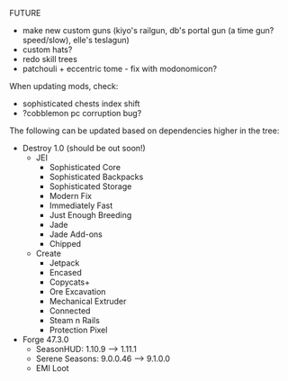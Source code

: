 FUTURE
- make new custom guns (kiyo's railgun, db's portal gun (a time gun? speed/slow), elle's teslagun)
- custom hats?
- redo skill trees
- patchouli + eccentric tome - fix with modonomicon?

When updating mods, check:
- sophisticated chests index shift
- ?cobblemon pc corruption bug?

The following can be updated based on dependencies higher in the tree:

- Destroy 1.0 (should be out soon!)
	- JEI
		- Sophisticated Core
		- Sophisticated Backpacks
		- Sophisticated Storage
		- Modern Fix
		- Immediately Fast
		- Just Enough Breeding
		- Jade
		- Jade Add-ons
		- Chipped
	- Create
		- Jetpack
		- Encased
		- Copycats+
		- Ore Excavation
		- Mechanical Extruder
		- Connected
		- Steam n Rails
		- Protection Pixel
- Forge 47.3.0
	- SeasonHUD: 1.10.9 --> 1.11.1
	- Serene Seasons: 9.0.0.46 --> 9.1.0.0
	- EMI Loot